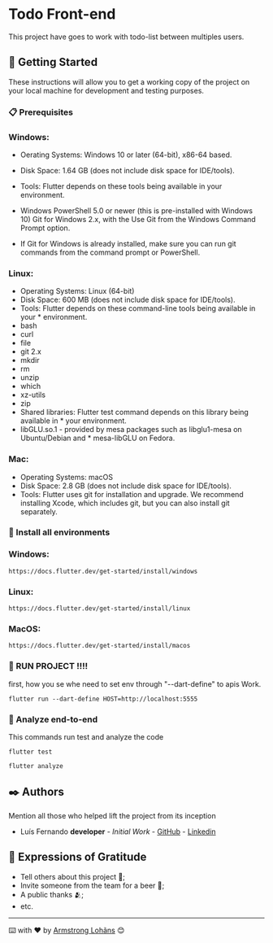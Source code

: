 # Todo Front-end

This project have goes to work with todo-list between multiples users.

## 🚀 Getting Started

These instructions will allow you to get a working copy of the project on your local machine for development and testing purposes.

### 📋 Prerequisites


### Windows:

* Oerating Systems: Windows 10 or later (64-bit), x86-64 based.

* Disk Space: 1.64 GB (does not include disk space for IDE/tools).

* Tools: Flutter depends on these tools being available in your environment.

* Windows PowerShell 5.0 or newer (this is pre-installed with Windows 10)
Git for Windows 2.x, with the Use Git from the Windows Command Prompt option.

* If Git for Windows is already installed, make sure you can run git commands from the command prompt or PowerShell.


### Linux:
* Operating Systems: Linux (64-bit)
* Disk Space: 600 MB (does not include disk space for IDE/tools).
* Tools: Flutter depends on these command-line tools being available in your * environment.
* bash
* curl
* file
* git 2.x
* mkdir
* rm
* unzip
* which
* xz-utils
* zip
* Shared libraries: Flutter test command depends on this library being available in * your environment.
* libGLU.so.1 - provided by mesa packages such as libglu1-mesa on Ubuntu/Debian and * mesa-libGLU on Fedora.

### Mac:
* Operating Systems: macOS
* Disk Space: 2.8 GB (does not include disk space for IDE/tools).
* Tools: Flutter uses git for installation and upgrade. We recommend installing Xcode, which includes git, but you can also install git separately.


### 🔧 Install all environments
### Windows:

```
https://docs.flutter.dev/get-started/install/windows
```

### Linux:
```
https://docs.flutter.dev/get-started/install/linux
```
### MacOS:

```
https://docs.flutter.dev/get-started/install/macos
```



### 🚀 RUN PROJECT !!!!

first, how you se whe need to set env through "--dart-define" to apis Work.

```
flutter run --dart-define HOST=http://localhost:5555
```


### 🔩 Analyze end-to-end

This commands run test and analyze the code

```
flutter test
```
```
flutter analyze
```


## ✒️ Authors

Mention all those who helped lift the project from its inception

* Luís Fernando **developer** - *Initial Work* - [GitHub](https://github.com/munhozfontana) - [Linkedin](hhttps://www.linkedin.com/in/luis-fernando-munhoz-fontana-neto-652aa88a/)


## 🎁 Expressions of Gratitude

* Tell others about this project 📢;
* Invite someone from the team for a beer 🍺;
* A public thanks 🫂;
* etc.


---
⌨️ with ❤️ by [Armstrong Lohãns](https://gist.github.com/munhozfontana) 😊
